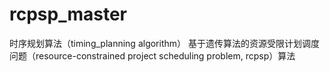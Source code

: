 # rcpsp_master
时序规划算法（timing_planning algorithm）
  基于遗传算法的资源受限计划调度问题（resource-constrained project scheduling problem, rcpsp）算法
